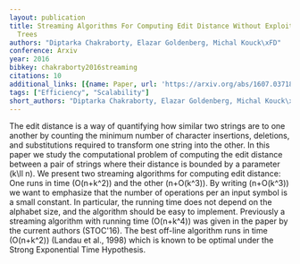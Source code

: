 ```yaml
---
layout: publication
title: Streaming Algorithms For Computing Edit Distance Without Exploiting Suffix
  Trees
authors: "Diptarka Chakraborty, Elazar Goldenberg, Michal Kouck\xFD"
conference: Arxiv
year: 2016
bibkey: chakraborty2016streaming
citations: 10
additional_links: [{name: Paper, url: 'https://arxiv.org/abs/1607.03718'}]
tags: ["Efficiency", "Scalability"]
short_authors: "Diptarka Chakraborty, Elazar Goldenberg, Michal Kouck\xFD"
---
```

The edit distance is a way of quantifying how similar two strings are to one
another by counting the minimum number of character insertions, deletions, and
substitutions required to transform one string into the other.
  In this paper we study the computational problem of computing the edit
distance between a pair of strings where their distance is bounded by a
parameter \(k\ll n\). We present two streaming algorithms for computing edit
distance: One runs in time \(O(n+k^2)\) and the other \(n+O(k^3)\). By writing
\(n+O(k^3)\) we want to emphasize that the number of operations per an input
symbol is a small constant. In particular, the running time does not depend on
the alphabet size, and the algorithm should be easy to implement.
  Previously a streaming algorithm with running time \(O(n+k^4)\) was given in
the paper by the current authors (STOC'16). The best off-line algorithm runs in
time \(O(n+k^2)\) (Landau et al., 1998) which is known to be optimal under the
Strong Exponential Time Hypothesis.